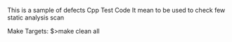 This is a sample of defects Cpp Test Code
It mean to be used to check few static analysis scan

Make Targets:
$>make clean all